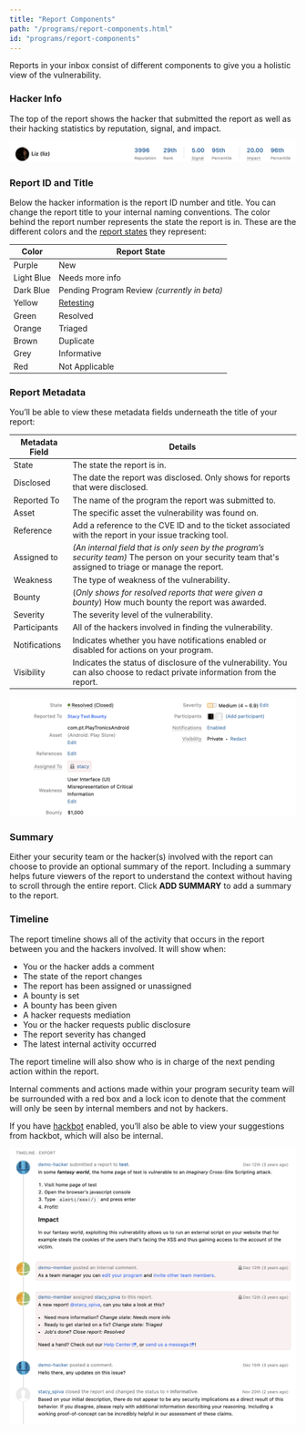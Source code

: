 ```yaml
---
title: "Report Components"
path: "/programs/report-components.html"
id: "programs/report-components"
---
```


Reports in your inbox consist of different components to give you a holistic view of the vulnerability.

### Hacker Info
The top of the report shows the hacker that submitted the report as well as their hacking statistics by reputation, signal, and impact.

![hacker info](./images/report-timeline-hacker-info.png)

### Report ID and Title
Below the hacker information is the report ID number and title. You can change the report title to your internal naming conventions. The color behind the report number represents the state the report is in. These are the different colors and the [report states](report-states.html) they represent:

Color | Report State
----- | ---------
Purple | New
Light Blue | Needs more info
Dark Blue | Pending Program Review *(currently in beta)*
Yellow | [Retesting](retesting.html)
Green | Resolved
Orange | Triaged
Brown | Duplicate
Grey | Informative
Red | Not Applicable

### Report Metadata
You’ll be able to view these metadata fields underneath the title of your report:

Metadata Field | Details
-------------- | --------
State | The state the report is in.
Disclosed | The date the report was disclosed. Only shows for reports that were disclosed.
Reported To | The name of the program the report was submitted to.
Asset | The specific asset the vulnerability was found on.
Reference | Add a reference to the CVE ID and to the ticket associated with the report in your issue tracking tool.
Assigned to | *(An internal field that is only seen by the program’s security team)* The person on your security team that's assigned to triage or manage the report.
Weakness | The type of weakness of the vulnerability.
Bounty | (*Only shows for resolved reports that were given a bounty*) How much bounty the report was awarded.   
Severity | The severity level of the vulnerability.
Participants | All of the hackers involved in finding the vulnerability.
Notifications | Indicates whether you have notifications enabled or disabled for actions on your program.
Visibility | Indicates the status of disclosure of the vulnerability. You can also choose to redact private information from the report.

![report metadata](./images/report-timeline-metadata.png)

### Summary
Either your security team or the hacker(s) involved with the report can choose to provide an optional summary of the report. Including a summary helps future viewers of the report to understand the context without having to scroll through the entire report. Click **ADD SUMMARY** to add a summary to the report.

### Timeline
The report timeline shows all of the activity that occurs in the report between you and the hackers involved. It will show when:
* You or the hacker adds a comment
* The state of the report changes
* The report has been assigned or unassigned
* A bounty is set
* A bounty has been given
* A hacker requests mediation
* You or the hacker requests public disclosure  
* The report severity has changed
* The latest internal activity occurred

The report timeline will also show who is in charge of the next pending action within the report.

Internal comments and actions made within your program security team will be surrounded with a red box and a lock icon to denote that the comment will only be seen by internal members and not by hackers.

If you have [hackbot](hackbot.html) enabled, you’ll also be able to view your suggestions from hackbot, which will also be internal.

![report timeline](./images/report_timeline.png)
